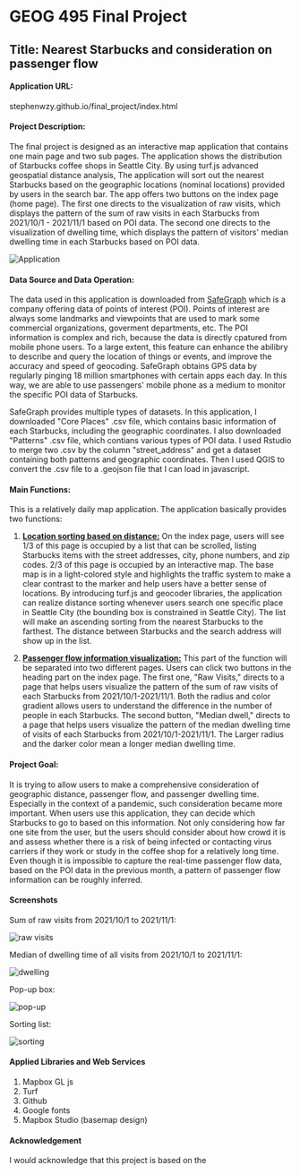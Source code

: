 # GEOG 495 Final Project
## Title: **Nearest Starbucks and consideration on passenger flow**


#### Application URL:

stephenwzy.github.io/final_project/index.html

#### Project Description:

The final project is designed as an interactive map application that contains one main page and two sub pages. The application shows the distribution of Starbucks coffee shops in Seattle City. By using turf.js advanced geospatial distance analysis, The application will sort out the nearest Starbucks based on the geographic locations (nominal locations) provided by users in the search bar. The app offers two buttons on the index page (home page). The first one directs to the visualization of raw visits, which displays the pattern of the sum of raw visits in each Starbucks from 2021/10/1 - 2021/11/1 based on POI data. The second one directs to the visualization of dwelling time, which displays the pattern of visitors' median dwelling time in each Starbucks based on POI data.

![Application](assets/app.png)

#### Data Source and Data Operation:

The data used in this application is downloaded from [SafeGraph]('www.safegraph.com') which is a company offering data of points of interest (POI). Points of interest are always some landmarks and viewpoints that are used to mark some commercial organizations, goverment departments, etc. The POI information is complex and rich, because the data is directly cpatured from mobile phone users. To a large extent, this feature can enhance the abilibry to describe and query the location of things or events, and improve the accuracy and speed of geocoding. SafeGraph obtains GPS data by regularly pinging 18 million smartphones with certain apps each day. In this way, we are able to use passengers' mobile phone as a medium to monitor the specific POI data of Starbucks.

SafeGraph provides multiple types of datasets. In this application, I downloaded "Core Places" .csv file, which contains basic information of each Starbucks, including the geographic coordinates. I also downloaded "Patterns" .csv file, which contians various types of POI data. I used Rstudio to merge two .csv by the column "street_address" and get a dataset containing both patterns and geographic coordinates. Then I used QGIS to convert the .csv file to a .geojson file that I can load in javascript.

#### Main Functions:
This is a relatively daily map application. The application basically provides two functions: 
1. <u>**Location sorting based on distance:**</u> On the index page, users will see 1/3 of this page is occupied by a list that can be scrolled, listing Starbucks items with the street addresses, city, phone numbers, and zip codes. 2/3 of this page is occupied by an interactive map. The base map is in a light-colored style and highlights the traffic system to make a clear contrast to the marker and help users have a better sense of locations. By introducing turf.js and geocoder libraries, the application can realize distance sorting whenever users search one specific place in Seattle City (the bounding box is constrained in Seattle City). The list will make an ascending sorting from the nearest Starbucks to the farthest. The distance between Starbucks and the search address will show up in the list.

2. <u>**Passenger flow information visualization:**</u> This part of the function will be separated into two different pages. Users can click two buttons in the heading part on the index page. The first one, "Raw Visits," directs to a page that helps users visualize the pattern of the sum of raw visits of each Starbucks from 2021/10/1-2021/11/1. Both the radius and color gradient allows users to understand the difference in the number of people in each Starbucks. The second button, "Median dwell," directs to a page that helps users visualize the pattern of the median dwelling time of visits of each Starbucks from 2021/10/1-2021/11/1. The Larger radius and the darker color mean a longer median dwelling time.



#### Project Goal:

It is trying to allow users to make a comprehensive consideration of geographic distance, passenger flow, and passenger dwelling time. Especially in the context of a pandemic, such consideration became more important. When users use this application, they can decide which Starbucks to go to based on this information. Not only considering how far one site from the user, but the users should consider about how crowd it is and assess whether there is a risk of being infected or contacting virus carriers if they work or study in the coffee shop for a relatively long time. Even though it is impossible to capture the real-time passenger flow data, based on the POI data in the previous month, a pattern of passenger flow information can be roughly inferred.

#### Screenshots
Sum of raw visits from 2021/10/1 to 2021/11/1: 

![raw visits](assets/visits.png)

Median of dwelling time of all visits from 2021/10/1 to 2021/11/1:

![dwelling](assets/dwelling.png)

Pop-up box:

![pop-up](assets/popup.png)

Sorting list:

![sorting](assets/sorting.png)


#### Applied Libraries and Web Services
1. Mapbox GL js
2. Turf
3. Github
4. Google fonts
5. Mapbox Studio (basemap design)

#### Acknowledgement
I would acknowledge that this project is based on the 

